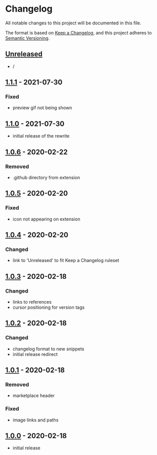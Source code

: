# Changelog

All notable changes to this project will be documented in this file.

The format is based on [Keep a Changelog],
and this project adheres to [Semantic Versioning].


## [Unreleased]
- /


## [1.1.1] - 2021-07-30

### Fixed
- preview gif not being shown


## [1.1.0] - 2021-07-30
- initial release of the rewrite


## [1.0.6] - 2020-02-22

### Removed
- .github directory from extension


## [1.0.5] - 2020-02-20

### Fixed
- icon not appearing on extension


## [1.0.4] - 2020-02-20

### Changed
- link to 'Unreleased' to fit Keep a Changelog ruleset


## [1.0.3] - 2020-02-18

### Changed
- links to references
- cursor positioning for version tags


## [1.0.2] - 2020-02-18

### Changed
- changelog format to new snippets
- initial release redirect


## [1.0.1] - 2020-02-18

### Removed
- marketplace header

### Fixed
- image links and paths


## [1.0.0] - 2020-02-18
- initial release

<!-- Links -->
[keep a changelog]: https://keepachangelog.com/en/1.0.0/
[semantic versioning]: https://semver.org/spec/v2.0.0.html

<!-- Versions -->
[unreleased]: https://github.com/RLNT/vscode-keepachangelog/compare/v1.1.1...HEAD
[1.1.1]: https://github.com/RLNT/vscode-keepachangelog/compare/v1.1.0...v1.1.1
[1.1.0]: https://github.com/RLNT/vscode-keepachangelog/compare/v1.0.6...v1.1.0
[1.0.6]: https://github.com/RLNT/vscode-keepachangelog/compare/v1.0.5...v1.0.6
[1.0.5]: https://github.com/RLNT/vscode-keepachangelog/compare/v1.0.4...v1.0.5
[1.0.4]: https://github.com/RLNT/vscode-keepachangelog/compare/v1.0.3...v1.0.4
[1.0.3]: https://github.com/RLNT/vscode-keepachangelog/compare/v1.0.2...v1.0.3
[1.0.2]: https://github.com/RLNT/vscode-keepachangelog/compare/v1.0.1...v1.0.2
[1.0.1]: https://github.com/RLNT/vscode-keepachangelog/compare/v1.0.0...v1.0.1
[1.0.0]: https://github.com/RLNT/vscode-keepachangelog/releases/tag/v1.0.0
